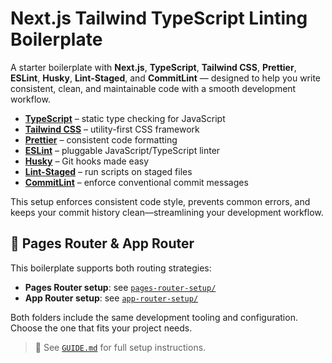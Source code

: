 # Next.js Tailwind TypeScript Linting Boilerplate

A starter boilerplate with **Next.js**, **TypeScript**, **Tailwind CSS**, **Prettier**, **ESLint**, **Husky**, **Lint-Staged**, and **CommitLint** — designed to help you write consistent, clean, and maintainable code with a smooth development workflow.

- **[TypeScript](https://www.typescriptlang.org/)** – static type checking for JavaScript
- **[Tailwind CSS](https://tailwindcss.com/)** – utility-first CSS framework
- **[Prettier](https://prettier.io/)** – consistent code formatting
- **[ESLint](https://eslint.org/)** – pluggable JavaScript/TypeScript linter
- **[Husky](https://typicode.github.io/husky/)** – Git hooks made easy
- **[Lint-Staged](https://www.npmjs.com/package/lint-staged)** – run scripts on staged files
- **[CommitLint](https://commitlint.js.org/)** – enforce conventional commit messages

This setup enforces consistent code style, prevents common errors, and keeps your commit history clean—streamlining your development workflow.

## 🧱 Pages Router & App Router

This boilerplate supports both routing strategies:

* **Pages Router setup**: see [`pages-router-setup/`](./pages-router-setup/)
* **App Router setup**: see [`app-router-setup/`](./app-router-setup/)

Both folders include the same development tooling and configuration. Choose the one that fits your project needs.

> 📘 See [`GUIDE.md`](./GUIDE.md) for full setup instructions. 
